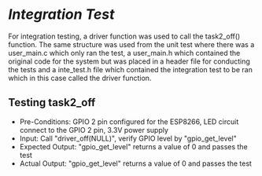 # _Integration Test_

For integration testing, a driver function was used to call the task2_off() function. The same structure was used from the unit test where there was a user_main.c which only ran the test, a user_main.h which contained the original code for the system but was placed in a header file for conducting the tests and a inte_test.h file which contained the integration test to be ran which in this case called the driver function.

## Testing task2_off

* Pre-Conditions: GPIO 2 pin configured for the ESP8266, LED circuit connect to the GPIO 2 pin, 3.3V power supply
* Input: Call "driver_off(NULL)", verify GPIO level by "gpio_get_level"
* Expected Output: "gpio_get_level" returns a value of 0 and passes the test
* Actual Output: "gpio_get_level" returns a value of 0 and passes the test

